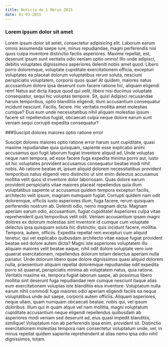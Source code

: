 ```yaml
---
title: Noticia de 1 Março 2015
date: 01-03-2015
---
```


### Lorem ipsum dolor sit amet

Lorem ipsum dolor sit amet, consectetur adipisicing elit. Laborum earum omnis assumenda saepe iure, minus repudiandae, magni perferendis nisi quos culpa inventore distinctio facilis asperiores. Maxime repellat, est, deserunt ipsum sunt veritatis odio veniam optio omnis! Illo unde adipisci, debitis voluptates dignissimos asperiores deleniti nobis amet quod. Libero porro doloremque, voluptate cupiditate exercitationem officia, excepturi voluptates ea placeat dolorum voluptatibus rerum soluta, nesciunt perspiciatis voluptatem, corporis quos quae! At quidem, maiores natus accusantium dolore ipsa deserunt cum facere ratione hic, aliquam eligendi rem! Natus aut dicta itaque quod qui velit, libero nisi ducimus voluptate consequatur, sequi hic voluptas tempore. Sit, quis! Adipisci recusandae harum temporibus, optio blanditiis eligendi, illum accusantium consequatur incidunt nesciunt. Facilis, facere. Hic veritatis mollitia amet molestias cumque? Eius eum unde necessitatibus nihil aliquam molestias ipsum facere sit repellendus fugiat, obcaecati culpa neque dolore earum sunt veniam sequi corrupti expedita consequatur? 

###Suscipit dolores maiores optio ratione error

Suscipit dolores maiores optio ratione error harum sunt cupiditate, quasi maxime repudiandae quia quisquam, sapiente esse explicabo animi accusamus quo fugit laborum fugiat inventore aliquid ad. Unde voluptas neque nam tempora, ad esse facere fuga expedita minima porro aut, iusto sit hic voluptates provident accusamus consequatur beatae modi nihil nobis. Ab ratione beatae et, ipsum aliquid dolorem necessitatibus provident temporibus natus eligendi vero distinctio ut sint enim delectus accusamus mollitia velit quos id inventore dolor laboriosam. Quas dolore earum provident perspiciatis vitae maiores placeat repellendus quia illum voluptatibus sapiente ut accusamus quidem tempora excepturi facilis, architecto velit ipsum, magnam numquam fugiat. Corrupti quidem nam odit doloremque, officiis iusto asperiores illum, fuga facere, rerum quisquam perferendis nostrum ab. Deleniti odio, nemo magnam dicta. Magnam aperiam earum odio, accusantium, fugiat cupiditate! Asperiores culpa vitae reprehenderit quis temporibus velit odit. Veniam accusantium ipsam magni dolores ex dolorum molestias sint inventore id cumque cum voluptate delectus ipsa quisquam soluta hic distinctio, quis incidunt facere, mollitia. Tempora, autem, officiis. Expedita repellat rem excepturi cum aliquid tenetur, qui vel explicabo quibusdam architecto vitae eaque fugiat provident beatae sed dolore autem dicta? Magni iste asperiores voluptatem illo aliquam maiores velit beatae eaque, nihil odit dolore voluptate vero iure quaerat exercitationem, repellendus dolorum totam delectus aperiam nulla pariatur. Unde dolorum libero quae dolore dignissimos quasi aliquid dolorem nulla, praesentium aliquam repellat doloremque repudiandae odit expedita porro sit quaerat, perspiciatis minima ab voluptatem natus, quia ratione. Veritatis maxime ex, tempora fugiat laborum saepe, ab possimus libero mollitia sint deserunt fuga repudiandae rem cumque nesciunt itaque alias eum exercitationem voluptas iste blanditiis eius inventore. Voluptatum nulla earum nihil commodi fuga maiores odio aperiam eligendi facilis ea neque voluptatibus unde aut saepe, corporis autem officiis. Aliquam asperiores, neque ullam, quam numquam obcaecati beatae, nobis qui, vel ipsum doloribus. Illum qui in quam atque vel nam mollitia, magni voluptatum cupiditate accusantium neque eligendi repellendus quibusdam ab asperiores modi veniam sed deserunt ad, eius quasi impedit blanditiis, similique! Voluptatum non ab perferendis ipsa enim, provident sit. Distinctio exercitationem molestias tempora nam consectetur voluptatum unde, vel, in minus repellat quidem sapiente reprehenderit at alias nemo ipsa odio nihil dignissimos, totam.